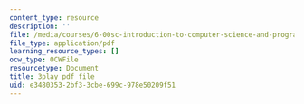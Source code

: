 ```yaml
---
content_type: resource
description: ''
file: /media/courses/6-00sc-introduction-to-computer-science-and-programming-spring-2011/e34803532bf33cbe699c978e50209f51_GmkRmETGghw.pdf
file_type: application/pdf
learning_resource_types: []
ocw_type: OCWFile
resourcetype: Document
title: 3play pdf file
uid: e3480353-2bf3-3cbe-699c-978e50209f51
---
```

